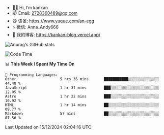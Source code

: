- 👋🏻 Hi, I’m kankan
- 📫 Email: 2728360489@qq.com
- 😄 语雀: https://www.yuque.com/an-egg
- ⚡ 微信: Anna_Andy666
- 📖 我的博客: https://kankan-blog.vercel.app/

![Anurag's GitHub stats](https://github-readme-stats.vercel.app/api?username=kankan-web)

<!--START_SECTION:waka-->
![Code Time](http://img.shields.io/badge/Code%20Time-148%20hrs%2039%20mins-blue)

📊 **This Week I Spent My Time On** 

```text
💬 Programming Languages: 
Other                    5 hrs 36 mins       ███████████░░░░░░░░░░░░░░   44.40 % 
JavaScript               1 hr 31 mins        ███░░░░░░░░░░░░░░░░░░░░░░   12.05 % 
Astro                    1 hr 22 mins        ███░░░░░░░░░░░░░░░░░░░░░░   10.92 % 
HTML                     1 hr 14 mins        ██░░░░░░░░░░░░░░░░░░░░░░░   09.77 % 
Markdown                 57 mins             ██░░░░░░░░░░░░░░░░░░░░░░░   07.56 % 
```


 Last Updated on 15/12/2024 02:04:16 UTC
<!--END_SECTION:waka-->
